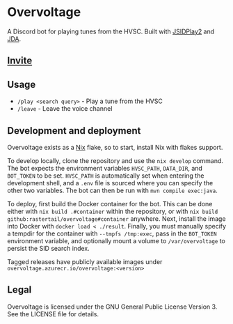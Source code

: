 # Overvoltage

A Discord bot for playing tunes from the HVSC.
Built with [JSIDPlay2](https://haendel.ddns.net/~ken/) and [JDA](https://github.com/DV8FromTheWorld/JDA).

## [Invite](https://discord.com/api/oauth2/authorize?client_id=889686208786104341&permissions=36700160&scope=bot%20applications.commands)

## Usage

* `/play <search query>` - Play a tune from the HVSC
* `/leave` - Leave the voice channel

## Development and deployment

Overvoltage exists as a [Nix](https://nixos.org/) flake, so to start, install Nix with flakes support.

To develop locally, clone the repository and use the `nix develop` command.
The bot expects the environment variables `HVSC_PATH`, `DATA_DIR`, and `BOT_TOKEN` to be set.
`HVSC_PATH` is automatically set when entering the development shell, and a `.env` file is sourced where you can specify the other two variables.
The bot can then be run with `mvn compile exec:java`.

To deploy, first build the Docker container for the bot.
This can be done either with `nix build .#container` within the repository, or with `nix build github:rastertail/overvoltage#container` anywhere.
Next, install the image into Docker with `docker load < ./result`.
Finally, you must manually specify a tempdir for the container with `--tmpfs /tmp:exec`, pass in the `BOT_TOKEN` environment variable, and optionally mount a volume to `/var/overvoltage` to persist the SID search index.

Tagged releases have publicly available images under `overvoltage.azurecr.io/overvoltage:<version>`

## Legal

Overvoltage is licensed under the GNU General Public License Version 3.
See the LICENSE file for details.
